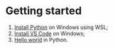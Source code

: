 # Getting started

1. [Install Python](./python.md) on Windows using WSL;
2. [Install VS Code](./vscode.md) on Windows;
3. [Hello world](./hello-world.md) in Python.
